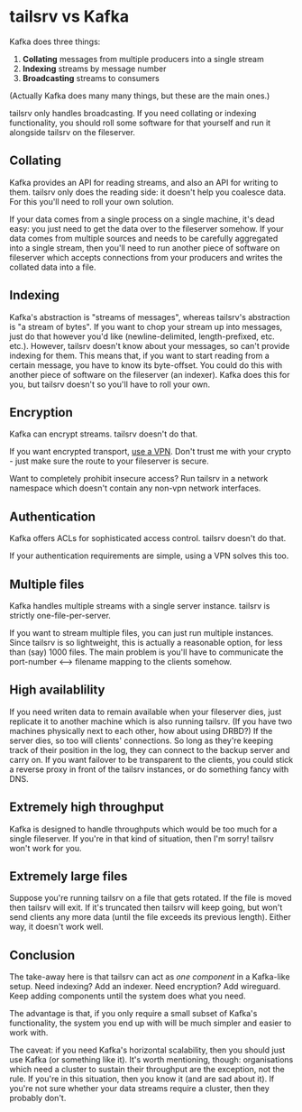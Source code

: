# tailsrv vs Kafka

Kafka does three things:

1. **Collating** messages from multiple producers into a single stream
2. **Indexing** streams by message number
3. **Broadcasting** streams to consumers

(Actually Kafka does many many things, but these are the main ones.)

tailsrv only handles broadcasting.  If you need collating or indexing
functionality, you should roll some software for that yourself and run it
alongside tailsrv on the fileserver.

## Collating

Kafka provides an API for reading streams, and also an API for writing to
them.  tailsrv only does the reading side: it doesn't help you coalesce data.
For this you'll need to roll your own solution.

If your data comes from a single process on a single machine, it's dead easy:
you just need to get the data over to the fileserver somehow.  If your data
comes from multiple sources and needs to be carefully aggregated into a single
stream, then you'll need to run another piece of software on fileserver
which accepts connections from your producers and writes the collated data
into a file.

## Indexing

Kafka's abstraction is "streams of messages", whereas tailsrv's abstraction is
"a stream of bytes".  If you want to chop your stream up into messages, just
do that however you'd like (newline-delimited, length-prefixed, etc. etc.).
However, tailsrv doesn't know about your messages, so can't provide indexing
for them.  This means that, if you want to start reading from a certain
message, you have to know its byte-offset.  You could do this with another
piece of software on the fileserver (an indexer).  Kafka does this for you,
but tailsrv doesn't so you'll have to roll your own.

## Encryption

Kafka can encrypt streams.  tailsrv doesn't do that.

If you want encrypted transport, [use a VPN][wireguard].
Don't trust me with your crypto - just make sure the route to your fileserver is secure.

Want to completely prohibit insecure access?  Run tailsrv in a network namespace
which doesn't contain any non-vpn network interfaces.

[wireguard]: https://www.wireguard.com

## Authentication

Kafka offers ACLs for sophisticated access control.  tailsrv doesn't do that.

If your authentication requirements are simple, using a VPN solves this too.

## Multiple files

Kafka handles multiple streams with a single server instance.
tailsrv is strictly one-file-per-server.

If you want to stream multiple files, you can just run multiple instances.
Since tailsrv is so lightweight, this is actually a reasonable option, for less than (say) 1000 files.
The main problem is you'll have to communicate the port-number ⟷ filename mapping to the clients somehow.

## High availablility

If you need writen data to remain available when your fileserver dies, just
replicate it to another machine which is also running tailsrv.  (If you
have two machines physically next to each other, how about using DRBD?)
If the server dies, so too will clients' connections.  So long as they're
keeping track of their position in the log, they can connect to the backup
server and carry on.  If you want failover to be transparent to the clients,
you could stick a reverse proxy in front of the tailsrv instances, or do
something fancy with DNS.

## Extremely high throughput

Kafka is designed to handle throughputs which would be too much for a
single fileserver.  If you're in that kind of situation, then I'm sorry!
tailsrv won't work for you.

## Extremely large files

Suppose you're running tailsrv on a file that gets rotated.  If the file
is moved then tailsrv will exit.  If it's truncated then tailsrv will keep
going, but won't send clients any more data (until the file exceeds its
previous length).  Either way, it doesn't work well.

## Conclusion

The take-away here is that tailsrv can act as _one component_ in a Kafka-like
setup.  Need indexing?  Add an indexer.  Need encryption?  Add wireguard.
Keep adding components until the system does what you need.

The advantage is that, if you only require a small subset of Kafka's
functionality, the system you end up with will be much simpler and easier
to work with.

The caveat: if you need Kafka's horizontal scalability, then you should just use Kafka (or something like it).
It's worth mentioning, though: organisations which need a cluster to sustain their throughput are the exception, not the rule.
If you're in this situation, then you know it (and are sad about it).
If you're not sure whether your data streams require a cluster, then they probably don't.
